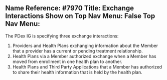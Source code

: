 Name Reference: #7970
Title: Exchange Interactions
Show on Top Nav Menu: False 
Top Nav Menu: 
---

The PDex IG is specifying three exchange interactions:
 
1. Providers and Health Plans exchanging information about the Member that a provider has a current or pending treatment relationship.
2. Health Plans via a Member authorized exchange when a Member has moved from enrollment in one health plan to another.
3. Health Plans and Third Party Applications that a Member has authorized to share their health information that is held by the health plan.


